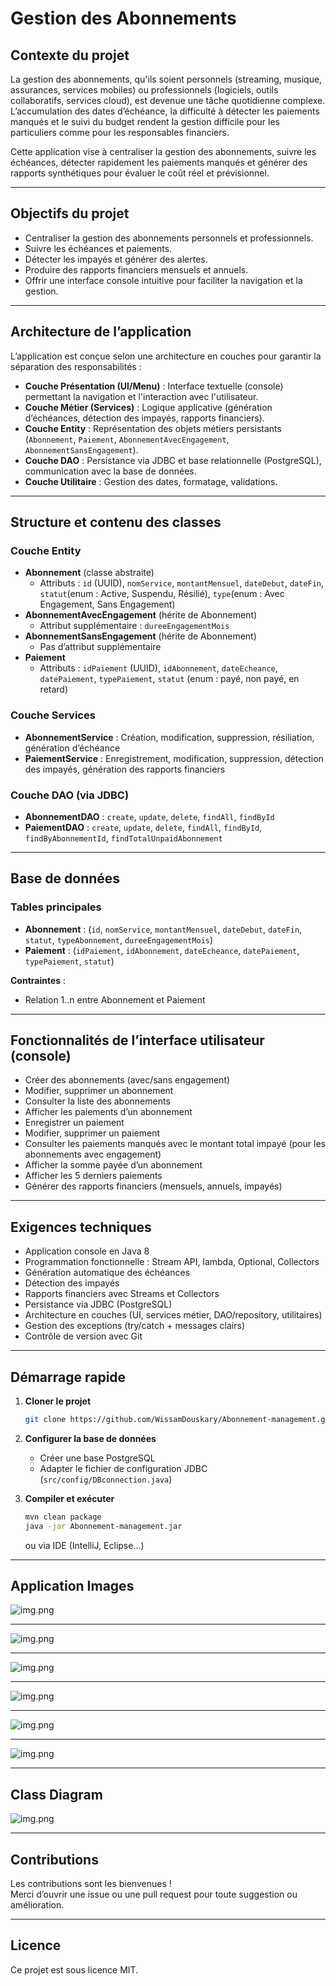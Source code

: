 # Gestion des Abonnements

## Contexte du projet

La gestion des abonnements, qu'ils soient personnels (streaming, musique, assurances, services mobiles) ou professionnels (logiciels, outils collaboratifs, services cloud), est devenue une tâche quotidienne complexe. L’accumulation des dates d’échéance, la difficulté à détecter les paiements manqués et le suivi du budget rendent la gestion difficile pour les particuliers comme pour les responsables financiers.

Cette application vise à centraliser la gestion des abonnements, suivre les échéances, détecter rapidement les paiements manqués et générer des rapports synthétiques pour évaluer le coût réel et prévisionnel.

---

## Objectifs du projet

- Centraliser la gestion des abonnements personnels et professionnels.
- Suivre les échéances et paiements.
- Détecter les impayés et générer des alertes.
- Produire des rapports financiers mensuels et annuels.
- Offrir une interface console intuitive pour faciliter la navigation et la gestion.

---

## Architecture de l’application

L’application est conçue selon une architecture en couches pour garantir la séparation des responsabilités :

- **Couche Présentation (UI/Menu)** : Interface textuelle (console) permettant la navigation et l'interaction avec l'utilisateur.
- **Couche Métier (Services)** : Logique applicative (génération d’échéances, détection des impayés, rapports financiers).
- **Couche Entity** : Représentation des objets métiers persistants (`Abonnement`, `Paiement`, `AbonnementAvecEngagement`, `AbonnementSansEngagement`).
- **Couche DAO** : Persistance via JDBC et base relationnelle (PostgreSQL), communication avec la base de données.
- **Couche Utilitaire** : Gestion des dates, formatage, validations.

---

## Structure et contenu des classes

### Couche Entity

- **Abonnement** (classe abstraite)
    - Attributs : `id` (UUID), `nomService`, `montantMensuel`, `dateDebut`, `dateFin`, `statut`(enum : Active, Suspendu, Résilié), `type`(enum : Avec Engagement, Sans Engagement)
- **AbonnementAvecEngagement** (hérite de Abonnement)
    - Attribut supplémentaire : `dureeEngagementMois`
- **AbonnementSansEngagement** (hérite de Abonnement)
    - Pas d’attribut supplémentaire
- **Paiement**
    - Attributs : `idPaiement` (UUID), `idAbonnement`, `dateEcheance`, `datePaiement`, `typePaiement`, `statut` (enum : payé, non payé, en retard)

### Couche Services

- **AbonnementService** : Création, modification, suppression, résiliation, génération d’échéance
- **PaiementService** : Enregistrement, modification, suppression, détection des impayés, génération des rapports financiers

### Couche DAO (via JDBC)

- **AbonnementDAO** : `create`, `update`, `delete`, `findAll`, `findById`
- **PaiementDAO** : `create`, `update`, `delete`, `findAll`, `findById`, `findByAbonnementId`, `findTotalUnpaidAbonnement`

---

## Base de données

### Tables principales

- **Abonnement** : (`id`, `nomService`, `montantMensuel`, `dateDebut`, `dateFin`, `statut`, `typeAbonnement`, `dureeEngagementMois`)
- **Paiement** : (`idPaiement`, `idAbonnement`, `dateEcheance`, `datePaiement`, `typePaiement`, `statut`)

**Contraintes** :
- Relation 1..n entre Abonnement et Paiement

---

## Fonctionnalités de l’interface utilisateur (console)

- Créer des abonnements (avec/sans engagement)
- Modifier, supprimer un abonnement
- Consulter la liste des abonnements
- Afficher les paiements d’un abonnement
- Enregistrer un paiement
- Modifier, supprimer un paiement
- Consulter les paiements manqués avec le montant total impayé (pour les abonnements avec engagement)
- Afficher la somme payée d’un abonnement
- Afficher les 5 derniers paiements
- Générer des rapports financiers (mensuels, annuels, impayés)

---

## Exigences techniques

- Application console en Java 8
- Programmation fonctionnelle : Stream API, lambda, Optional, Collectors
- Génération automatique des échéances
- Détection des impayés
- Rapports financiers avec Streams et Collectors
- Persistance via JDBC (PostgreSQL)
- Architecture en couches (UI, services métier, DAO/repository, utilitaires)
- Gestion des exceptions (try/catch + messages clairs)
- Contrôle de version avec Git

---

## Démarrage rapide

1. **Cloner le projet**
   ```bash
   git clone https://github.com/WissamDouskary/Abonnement-management.git
   ```

2. **Configurer la base de données**
    - Créer une base PostgreSQL
    - Adapter le fichier de configuration JDBC (`src/config/DBconnection.java`)

3. **Compiler et exécuter**
   ```bash
   mvn clean package
   java -jar Abonnement-management.jar
   ```
   ou via IDE (IntelliJ, Eclipse...)

---

## Application Images

![img.png](imgs/img.png)

---

![img.png](imgs/img_1.png)

---

![img.png](imgs/img_2.png)

---

![img.png](imgs/img_3.png)

---

![img.png](imgs/img_4.png)

---

![img.png](imgs/img_5.png)

---

## Class Diagram 

![img.png](imgs/img_6.png)

---

## Contributions

Les contributions sont les bienvenues !  
Merci d’ouvrir une issue ou une pull request pour toute suggestion ou amélioration.

---

## Licence

Ce projet est sous licence MIT.
